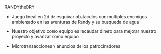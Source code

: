 RANDYtheDRY

- Juego lineal en 2d de esquivar obstaculos con multiples enemigos ambientado en las aventuras de Randy y su busqueda de agua

- Nuestro objetivo como equipo es recaudar dinero para mejorar nuestro proyecto y avanzar como equipo

- Microtransacciones y anuncios de los patrocinadores
